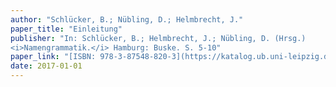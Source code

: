 ```yaml
---
author: "Schlücker, B.; Nübling, D.; Helmbrecht, J."
paper_title: "Einleitung"
publisher: "In: Schlücker, B.; Helmbrecht, J.; Nübling, D. (Hrsg.) 
<i>Namengrammatik.</i> Hamburg: Buske. S. 5-10"
paper_link: "[ISBN: 978-3-87548-820-3](https://katalog.ub.uni-leipzig.de/Record/0-876070829)"
date: 2017-01-01
---
```

